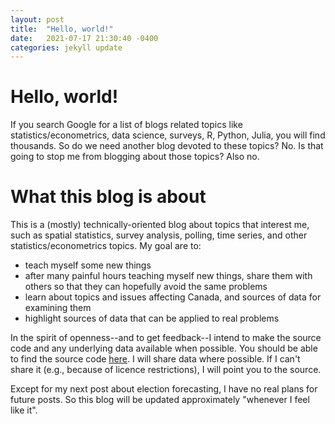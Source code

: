 ```yaml
---
layout: post
title:  "Hello, world!"
date:   2021-07-17 21:30:40 -0400
categories: jekyll update
---
```


# Hello, world!
If you search Google for a list of blogs related topics like statistics/econometrics, data science, surveys, R, Python, Julia, you will find thousands. So do we need another blog devoted to these topics? No. Is that going to stop me from blogging about those topics? Also no.

# What this blog is about
This is a (mostly) technically-oriented blog about topics that interest me, such as spatial statistics, survey analysis, polling, time series, and other statistics/econometrics topics. My goal are to:

* teach myself some new things  
* after many painful hours teaching myself new things, share them with others so that they can hopefully avoid the same problems  
* learn about topics and issues affecting Canada, and sources of data for examining them  
* highlight sources of data that can be applied to real problems  

In the spirit of openness--and to get feedback--I intend to make the source code and any underlying data available when possible. You should be able to find the source code [here](https://github.com/sjwild). I will share data where possible. If I can't share it (e.g., because of licence restrictions), I will point you to the source.

Except for my next post about election forecasting, I have no real plans for future posts. So this blog will be updated approximately "whenever I feel like it".  